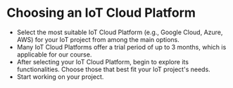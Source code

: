 
# Choosing an IoT Cloud Platform

* Select the most suitable IoT Cloud Platform (e.g., Google Cloud, Azure, AWS) for your IoT project from among the main options.
* Many IoT Cloud Platforms offer a trial period of up to 3 months, which is applicable for our course.
* After selecting your IoT Cloud Platform, begin to explore its functionalities. Choose those that best fit your IoT project's needs.
* Start working on your project.
